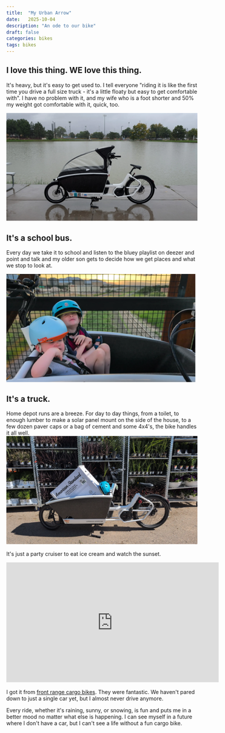 ```yaml
---
title:  "My Urban Arrow"
date:   2025-10-04
description: "An ode to our bike"
draft: false
categories: bikes
tags: bikes
---
```

<h2>I love this thing. WE love this thing. </h2>

It's heavy, but it's easy to get used to. I tell everyone "riding it is like the first time you drive a full size truck - it's a little floaty but easy to get comfortable with". I have no problem with it, and my wife who is a foot shorter and 50% my weight got comfortable with it, quick, too.

<img src="./ua-rain.webp" alt="Bike in the raid with the cover">

<h2>It's a school bus.</h2>
<p>Every day we take it to school and listen to the bluey playlist on deezer and point and talk and my older son gets to decide how we get places and what we stop to look at.</p>
<img src="./ua-boys.webp" alt="Boys in the bike">

<h2>It's a truck.</h2>
Home depot runs are a breeze. For day to day things, from a toilet, to enough lumber to make a solar panel mount on the side of the house, to a few dozen paver caps or a bag of cement and some 4x4's, the bike handles it all well.
<img src="./ua-toilet.webp" alt="Hauling a toilet">

It's just a party cruiser to eat ice cream and watch the sunset.
<iframe width="560" height="315" src="https://www.youtube.com/embed/3mke-CKOWGw?si=5xyV4IHwHdofWF2m" title="YouTube video player" frameborder="0" allow="accelerometer; autoplay; clipboard-write; encrypted-media; gyroscope; picture-in-picture; web-share" referrerpolicy="strict-origin-when-cross-origin" allowfullscreen></iframe>


I got it from [front range cargo bikes](https://frontrangecargobikes.com/). They were fantastic. We haven't pared down to just a single car yet, but I almost never drive anymore.

Every ride, whether it's raining, sunny, or snowing, is fun and puts me in a better mood no matter what else is happening. I can see myself in a future where I don't have a car, but I can't see a life without a fun cargo bike.
